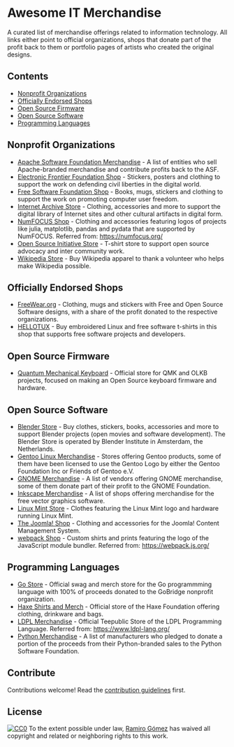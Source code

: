 # Awesome IT Merchandise

A curated list of merchandise offerings related to information technology. All links either point to official organizations, shops that donate part of the profit back to them or portfolio pages of artists who created the original designs.

## Contents

* [Nonprofit Organizations](#nonprofit-organizations)
* [Officially Endorsed Shops](#officially-endorsed-shops)
* [Open Source Firmware](#open-source-firmware)
* [Open Source Software](#open-source-software)
* [Programming Languages](#programming-languages)

## Nonprofit Organizations

* [Apache Software Foundation Merchandise](https://www.apache.org/foundation/buy_stuff.html) - A list of entities who sell Apache-branded merchandise and contribute profits back to the ASF.
* [Electronic Frontier Foundation Shop](https://supporters.eff.org/shop) - Stickers, posters and clothing to support the work on defending civil liberties in the digital world.
* [Free Software Foundation Shop](https://shop.fsf.org/) - Books, mugs, stickers and clothing to support the work on promoting computer user freedom.
* [Internet Archive Store](https://store.archive.org/) - Clothing, accessories and more to support the digital library of Internet sites and other cultural artifacts in digital form.
* [NumFOCUS Shop](https://shop.spreadshirt.com/numfocus/) - Clothing and accessories featuring logos of projects like julia, matplotlib, pandas and pydata that are supported by NumFOCUS. Referred from: https://numfocus.org/
* [Open Source Initiative Store](https://opensource.org/store) - T-shirt store to support open source advocacy and inter community work.
* [Wikipedia Store](https://store.wikimedia.org/) - Buy Wikipedia apparel to thank a volunteer who helps make Wikipedia possible.

## Officially Endorsed Shops

* [FreeWear.org](https://www.freewear.org/) - Clothing, mugs and stickers with Free and Open Source Software designs, with a share of the profit donated to the respective organizations.
* [HELLOTUX](https://www.hellotux.com/) - Buy embroidered Linux and free software t-shirts in this shop that supports free software projects and developers.

## Open Source Firmware

* [Quantum Mechanical Keyboard](https://olkb.com/parts) - Official store for QMK and OLKB projects, focused on making an Open Source keyboard firmware and hardware.

## Open Source Software

* [Blender Store](https://store.blender.org/) - Buy clothes, stickers, books, accessories and more to support Blender projects (open movies and software development). The Blender Store is operated by Blender Institute in Amsterdam, the Netherlands.
* [Gentoo Linux Merchandise](https://www.gentoo.org/inside-gentoo/stores/) - Stores offering Gentoo products, some of them have been licensed to use the Gentoo Logo by either the Gentoo Foundation Inc or Friends of Gentoo e.V.
* [GNOME Merchandise](https://www.gnome.org/merchandise/) - A list of vendors offering GNOME merchandise, some of them donate part of their profit to the GNOME Foundation.
* [Inkscape Merchandise](https://inkscape.org/shop/) - A list of shops offering merchandise for the free vector graphics software.
* [Linux Mint Store](https://www.linuxmint.com/store.php) - Clothes featuring the Linux Mint logo and hardware running Linux Mint.
* [The Joomla! Shop](https://community.joomla.org/the-joomla-shop.html) - Clothing and accessories for the Joomla! Content Management System.
* [webpack Shop](https://webpack.threadless.com/) - Custom shirts and prints featuring the logo of the JavaScript module bundler. Referred from: https://webpack.js.org/

## Programming Languages

* [Go Store](https://go-store.io/) - Official swag and merch store for the Go programmming language with 100% of proceeds donated to the GoBridge nonprofit organization.
* [Haxe Shirts and Merch](https://haxe.org/foundation/shop/) - Official store of the Haxe Foundation offering clothing, drinkware and bags.
* [LDPL Merchandise](https://www.teepublic.com/user/lartu) - Official Teepublic Store of the LDPL Programming Language. Referred from: https://www.ldpl-lang.org/
* [Python Merchandise](https://www.python.org/community/merchandise/) - A list of manufacturers who pledged to donate a portion of the proceeds from their Python-branded sales to the Python Software Foundation.

## Contribute

Contributions welcome! Read the [contribution guidelines](contributing.md) first.

## License

[![CC0](https://mirrors.creativecommons.org/presskit/buttons/88x31/svg/cc-zero.svg)](https://creativecommons.org/publicdomain/zero/1.0)
To the extent possible under law, [Ramiro Gómez](https://ramiro.org/) has waived all copyright and related or neighboring rights to this work.
